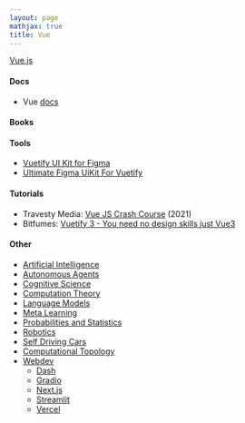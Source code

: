 ```yaml
---
layout: page
mathjax: true
title: Vue
---
```

[Vue.js](https://vuejs.org/)

#### Docs
* Vue [docs](https://vuejs.org/guide/introduction.html)

#### Books

#### Tools
* [Vuetify UI Kit for Figma](https://store.vuetifyjs.com/collections/ui-kits/products/vuetify-ui-kit-figma)
* [Ultimate Figma UiKit For Vuetify](https://store.vuetifyjs.com/products/ultimate-figma-uikit-for-vuetify-1?variant=43418187366622)

#### Tutorials
* Travesty Media: [Vue JS Crash Course](https://www.youtube.com/watch?v=qZXt1Aom3Cs) (2021)
* Bitfumes: [Vuetify 3 - You need no design skills just Vue3](https://www.youtube.com/watch?v=MWSP6PGHAb4)

#### Other
* [Artificial Intelligence](/artificial_intelligence)
* [Autonomous Agents](/autonomous_agents)
* [Cognitive Science](/cognitive_science)
* [Computation Theory](/computation_theory)
* [Language Models](/language_models)
* [Meta Learning](/meta_learning)
* [Probabilities and Statistics](/probabilities_and_statistics)
* [Robotics](/robotics)
* [Self Driving Cars](/self_driving_cars)
* [Computational Topology](/computational_topology)
* [Webdev](/webdev)
  * [Dash](/webdev/dash)
  * [Gradio](/webdev/gradio)
  * [Next.js](/webdev/next_js)
  * [Streamlit](/webdev/streamlit)
  * [Vercel](/webdev/vercel)
